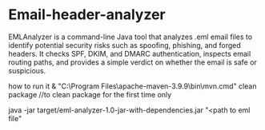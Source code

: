 # Email-header-analyzer
EMLAnalyzer is a command-line Java tool that analyzes .eml email files to identify potential security risks such as spoofing, phishing, and forged headers. It checks SPF, DKIM, and DMARC authentication, inspects email routing paths, and provides a simple verdict on whether the email is safe or suspicious.

how to run it 
 & "C:\Program Files\apache-maven-3.9.9\bin\mvn.cmd" clean package  //to clean package for the first time only 

 
java -jar target/eml-analyzer-1.0-jar-with-dependencies.jar "<path to eml file"
